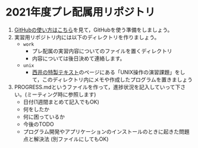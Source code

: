 # 2021年度プレ配属用リポジトリ

1. [GitHubの使い方はこちら](GitHub-Intro.md)を見て，GitHubを使う準備をしましょう。
2. 実習用リポジトリ内には以下のディレクトリを作りましょう。
	- `work`
		- プレ配属の実習内容についてのファイルを置くディレクトリ
        - 内容については後日決めて連絡します。
	- `unix`
		- [西井の特製テキスト](http://bcl.sci.yamaguchi-u.ac.jp/~jun/misc/texts/)のページにある「UNIX操作の演習課題」をして，このディレクトリ内にメモや作成したプログラムを置きましょう
3. PROGRESS.mdというファイルを作って，進捗状況を記入していって下さい。(ミーティング時に参照します)
	- 日付(1週間まとめて記入でもOK)
	- 何をしたか
	- 何に困っているか
	- 今後のTODO
	- プログラム開発やアプリケーションのインストールのときに起きた問題点と解決法 (別ファイルにしてもOK)
